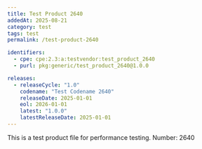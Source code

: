 ```yaml
---
title: Test Product 2640
addedAt: 2025-08-21
category: test
tags: test
permalink: /test-product-2640

identifiers:
  - cpe: cpe:2.3:a:testvendor:test_product_2640
  - purl: pkg:generic/test_product_2640@1.0.0

releases:
  - releaseCycle: "1.0"
    codename: "Test Codename 2640"
    releaseDate: 2025-01-01
    eol: 2026-01-01
    latest: "1.0.0"
    latestReleaseDate: 2025-01-01
---
```


This is a test product file for performance testing. Number: 2640
